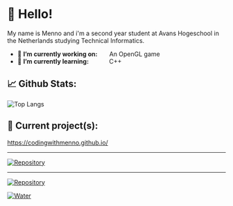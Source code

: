 # 👋 Hello!

My name is Menno and i'm a second year student at Avans Hogeschool in the Netherlands studying Technical Informatics.

- 🔭 **I’m currently working on:** &nbsp;&nbsp;&nbsp;&nbsp;&nbsp;&nbsp;An OpenGL game
- 🌱 **I’m currently learning:**&nbsp;&nbsp;&nbsp;&nbsp;&nbsp;&nbsp;&nbsp;&nbsp;&nbsp;&nbsp;&nbsp;&nbsp;C++


## 📈 Github Stats:
![Top Langs](https://github-readme-stats.vercel.app/api/top-langs/?username=CodingWithMenno&layout=compact&theme=vision-friendly-dark)

## 👷 Current project(s):
https://codingwithmenno.github.io/

---

[![Repository](https://github-readme-stats.vercel.app/api/pin/?username=CodingWithMenno&repo=ByteCat&layout=compact&theme=vision-friendly-dark)](https://github.com/CodingWithMenno/ByteCat)

---

[![Repository](https://github-readme-stats.vercel.app/api/pin/?username=CodingWithMenno&repo=3DGame&layout=compact&theme=vision-friendly-dark)](https://github.com/CodingWithMenno/3DGame)

[![Water](https://media.discordapp.net/attachments/378603538009292820/802181808888348722/unknown.png?width=1623&height=910)](https://github.com/CodingWithMenno/3DGame)
